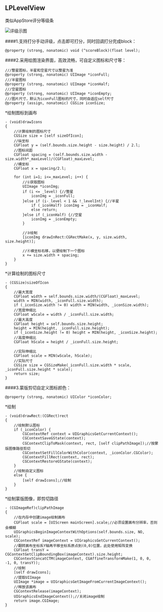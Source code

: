 ## LPLevelView
类似AppStore评分等级条

![评级示图](http://f.picphotos.baidu.com/album/s%3D900%3Bq%3D90/sign=6c73e249f403738dda4a00228320c16c/3801213fb80e7bec81959e082d2eb9389a506b88.jpg)

####1.支持打分手动评级，点击即可打分，同时回调打分完成block：

    @property (strong, nonatomic) void (^scoreBlock)(float level);
    
####2.采用绘图渲染界面，高效流畅，可自定义图标和尺寸等：

    ///整星图标，半星和空星尺寸以整星为准
    @property (strong, nonatomic) UIImage *iconFull;
    ///半星图标
    @property (strong, nonatomic) UIImage *iconHalf;
    ///空星图标
    @property (strong, nonatomic) UIImage *iconEmpty;
    ///图片尺寸，默认为iconFull图标的尺寸，同时自适应self尺寸
    @property (assign, nonatomic) CGSize iconSize;
    
*绘制图标到画布

    - (void)drawIcons
    {
        //计算绘制的图标尺寸
        CGSize size = [self sizeOfIcon];
        //纵坐标
        CGFloat y = (self.bounds.size.height - size.height) / 2.l;
        //图标间距
        CGFloat spacing = (self.bounds.size.width - size.width*_maxLevel)/(CGFloat)_maxLevel;
        //横坐标
        CGFloat x = spacing/2.l;
        
        for (int i=1; i<=_maxLevel; i++) {
            //①获取图标
            UIImage *iconImg;
            if (i <= _level) {//整星
                iconImg = _iconFull;
            }else if (i-_level < 1 && !_levelInt) {//半星
                if (_iconHalf) iconImg = _iconHalf;
                else return;
            }else if (_iconHalf) {//空星
                iconImg = _iconEmpty;
            }
        
            //③绘制
            [iconImg drawInRect:CGRectMake(x, y, size.width, size.height)];
        
            //④横坐标右移，以便绘制下一个图标
            x += size.width + spacing;
        }
    }
    
*计算绘制的图标尺寸

    - (CGSize)sizeOfIcon
    {
        //最大宽度
        CGFloat width = self.bounds.size.width/(CGFloat)_maxLevel;
        width = MIN(width, _iconFull.size.width);
        if (_iconSize.width != 0) width = MIN(width, _iconSize.width);
        //宽度伸缩比
        CGFloat wScale = width / _iconFull.size.width;
        //最大高度
        CGFloat height = self.bounds.size.height;
        height = MIN(height, _iconFull.size.height);
        if (_iconSize.height != 0) height = MIN(height, _iconSize.height);
        //高度伸缩比
        CGFloat hScale = height / _iconFull.size.height;
    
        //实际伸缩比
        CGFloat scale = MIN(wScale, hScale);
        //实际尺寸
        CGSize size = CGSizeMake(_iconFull.size.width * scale, _iconFull.size.height * scale);
        return size;
    }

####3.蒙版剪切自定义图标颜色：

    @property (strong, nonatomic) UIColor *iconColor;
*绘制

    - (void)drawRect:(CGRect)rect
    {
        //绘制默认图标
        if (_iconColor) {
            CGContextRef context = UIGraphicsGetCurrentContext();
            CGContextSaveGState(context);
            CGContextClipToMask(context, rect, [self clipPathImage]);//按蒙版图像路径剪切
            CGContextSetFillColorWithColor(context, _iconColor.CGColor);
            CGContextFillRect(context, rect);
            CGContextRestoreGState(context);
        }
        //绘制自定义图标
        else {
            [self drawIcons];//绘制
        }
    }
*绘制蒙版图像，即剪切路径

    - (CGImageRef)clipPathImage
    {
        //在内存中创建image绘制画布
        CGFloat scale = [UIScreen mainScreen].scale;//必须设置画布分辨率，否则会模糊
        UIGraphicsBeginImageContextWithOptions(self.bounds.size, NO, scale);
        CGContextRef imageContext = UIGraphicsGetCurrentContext();
        //翻转画布坐标系Y轴再平移坐标系原点到(0,0)位置，此处使用矩阵变换
        CGFloat transY = CGContextGetClipBoundingBox(imageContext).size.height;
        CGContextConcatCTM(imageContext, CGAffineTransformMake(1, 0, 0, -1, 0, transY));
        //绘制
        [self drawIcons];
        //提取UIImage
        UIImage *image = UIGraphicsGetImageFromCurrentImageContext();
        //释放该画布
        CGContextRelease(imageContext);
        UIGraphicsEndImageContext();//关闭image绘制
        return image.CGImage;
    }

    
